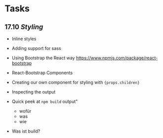# Tasks

## 17.10 _Styling_

- Inline styles
- Adding support for sass
- Using Bootstrap the React way https://www.npmjs.com/package/react-bootstrap
- React-Bootstrap Components
- Creating our own component for styling with `{props.children}`
- Inspecting the output

- Quick peek at `npm build` output"
    - wofür
    - was
    - wie
- Was ist build?